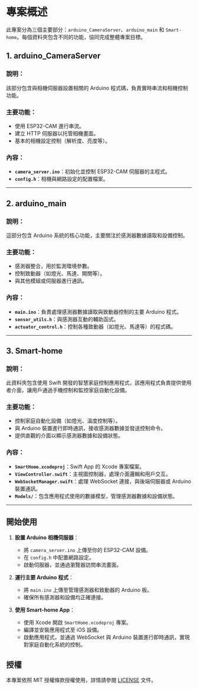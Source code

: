 # 專案概述

此專案分為三個主要部分：`arduino_CameraServer`、`arduino_main` 和 `Smart-home`。每個資料夾包含不同的功能，協同完成整體專案目標。

## 1. arduino_CameraServer

### 說明：
該部分包含與相機伺服器設置相關的 Arduino 程式碼，負責實時串流和相機控制功能。

### 主要功能：
- 使用 ESP32-CAM 進行串流。
- 建立 HTTP 伺服器以托管相機畫面。
- 基本的相機設定控制（解析度、亮度等）。

### 內容：
- **`camera_server.ino`**：初始化並控制 ESP32-CAM 伺服器的主程式。
- **`config.h`**：相機與網路設定的配置檔案。

---

## 2. arduino_main

### 說明：
這部分包含 Arduino 系統的核心功能，主要關注於感測器數據讀取和設備控制。

### 主要功能：
- 感測器整合，用於監測環境參數。
- 控制致動器（如燈光、馬達、開關等）。
- 與其他模組或伺服器進行通訊。

### 內容：
- **`main.ino`**：負責處理感測器數據讀取與致動器控制的主要 Arduino 程式。
- **`sensor_utils.h`**：與感測器互動的輔助函式。
- **`actuator_control.h`**：控制各種致動器（如燈光、馬達等）的程式碼。

---

## 3. Smart-home

### 說明：
此資料夾包含使用 Swift 開發的智慧家庭控制應用程式，該應用程式負責提供使用者介面，讓用戶通過手機控制和監控家庭自動化設備。

### 主要功能：
- 控制家庭自動化設備（如燈光、溫度控制等）。
- 與 Arduino 裝置進行即時通訊，接收感測器數據並發送控制命令。
- 提供直觀的介面以顯示感測器數據和設備狀態。

### 內容：
- **`SmartHome.xcodeproj`**：Swift App 的 Xcode 專案檔案。
- **`ViewController.swift`**：主視圖控制器，處理介面邏輯和用戶交互。
- **`WebSocketManager.swift`**：處理 WebSocket 連接，與後端伺服器或 Arduino 裝置通訊。
- **`Models/`**：包含應用程式使用的數據模型，管理感測器數據和設備狀態。

---

## 開始使用

1. **設置 Arduino 相機伺服器**：
   - 將 `camera_server.ino` 上傳至你的 ESP32-CAM 設備。
   - 在 `config.h` 中配置網路設定。
   - 啟動伺服器，並通過瀏覽器訪問串流畫面。

2. **運行主要 Arduino 程式**：
   - 將 `main.ino` 上傳至管理感測器和致動器的 Arduino 板。
   - 確保所有感測器和設備均正確連接。

3. **使用 Smart-home App**：
   - 使用 Xcode 開啟 `SmartHome.xcodeproj` 專案。
   - 編譯並安裝應用程式至 iOS 設備。
   - 啟動應用程式，並通過 WebSocket 與 Arduino 裝置進行即時通訊，實現對家庭自動化系統的控制。

## 授權
本專案依照 MIT 授權條款授權使用，詳情請參閱 [LICENSE](LICENSE) 文件。
